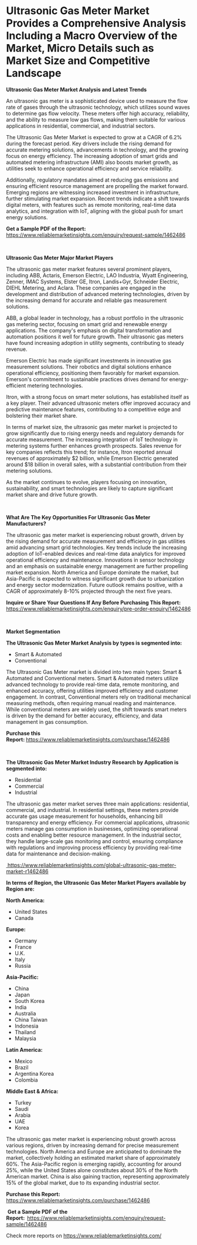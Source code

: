 <p><h1>Ultrasonic Gas Meter Market Provides a Comprehensive Analysis Including a Macro Overview of the Market, Micro Details such as Market Size and Competitive Landscape</h1></p><p><strong>Ultrasonic Gas Meter Market Analysis and Latest Trends</strong></p>
<p><p>An ultrasonic gas meter is a sophisticated device used to measure the flow rate of gases through the ultrasonic technology, which utilizes sound waves to determine gas flow velocity. These meters offer high accuracy, reliability, and the ability to measure low gas flows, making them suitable for various applications in residential, commercial, and industrial sectors.</p><p>The Ultrasonic Gas Meter Market is expected to grow at a CAGR of 6.2% during the forecast period. Key drivers include the rising demand for accurate metering solutions, advancements in technology, and the growing focus on energy efficiency. The increasing adoption of smart grids and automated metering infrastructure (AMI) also boosts market growth, as utilities seek to enhance operational efficiency and service reliability.</p><p>Additionally, regulatory mandates aimed at reducing gas emissions and ensuring efficient resource management are propelling the market forward. Emerging regions are witnessing increased investment in infrastructure, further stimulating market expansion. Recent trends indicate a shift towards digital meters, with features such as remote monitoring, real-time data analytics, and integration with IoT, aligning with the global push for smart energy solutions.</p></p>
<p><strong>Get a Sample PDF of the Report:&nbsp;</strong> <a href="https://www.reliablemarketinsights.com/enquiry/request-sample/1462486?utm_campaign=2135&utm_medium=2&utm_source=Github&utm_content=ia&utm_term=10022025&utm_id=ultrasonic-gas-meter">https://www.reliablemarketinsights.com/enquiry/request-sample/1462486</a></p>
<p>&nbsp;</p>
<p><strong>Ultrasonic Gas Meter Major Market Players</strong></p>
<p><p>The ultrasonic gas meter market features several prominent players, including ABB, Actaris, Emerson Electric, LAO Industria, Wyatt Engineering, Zenner, IMAC Systems, Elster GE, Itron, Landis+Gyr, Schneider Electric, DIEHL Metering, and Aclara. These companies are engaged in the development and distribution of advanced metering technologies, driven by the increasing demand for accurate and reliable gas measurement solutions.</p><p>ABB, a global leader in technology, has a robust portfolio in the ultrasonic gas metering sector, focusing on smart grid and renewable energy applications. The company's emphasis on digital transformation and automation positions it well for future growth. Their ultrasonic gas meters have found increasing adoption in utility segments, contributing to steady revenue.</p><p>Emerson Electric has made significant investments in innovative gas measurement solutions. Their robotics and digital solutions enhance operational efficiency, positioning them favorably for market expansion. Emerson's commitment to sustainable practices drives demand for energy-efficient metering technologies.</p><p>Itron, with a strong focus on smart meter solutions, has established itself as a key player. Their advanced ultrasonic meters offer improved accuracy and predictive maintenance features, contributing to a competitive edge and bolstering their market share.</p><p>In terms of market size, the ultrasonic gas meter market is projected to grow significantly due to rising energy needs and regulatory demands for accurate measurement. The increasing integration of IoT technology in metering systems further enhances growth prospects. Sales revenue for key companies reflects this trend; for instance, Itron reported annual revenues of approximately $2 billion, while Emerson Electric generated around $18 billion in overall sales, with a substantial contribution from their metering solutions.</p><p>As the market continues to evolve, players focusing on innovation, sustainability, and smart technologies are likely to capture significant market share and drive future growth.</p></p>
<p>&nbsp;</p>
<p><strong>What Are The Key Opportunities For Ultrasonic Gas Meter Manufacturers?</strong></p>
<p><p>The ultrasonic gas meter market is experiencing robust growth, driven by the rising demand for accurate measurement and efficiency in gas utilities amid advancing smart grid technologies. Key trends include the increasing adoption of IoT-enabled devices and real-time data analytics for improved operational efficiency and maintenance. Innovations in sensor technology and an emphasis on sustainable energy management are further propelling market expansion. North America and Europe dominate the market, but Asia-Pacific is expected to witness significant growth due to urbanization and energy sector modernization. Future outlook remains positive, with a CAGR of approximately 8-10% projected through the next five years.</p></p>
<p><strong>Inquire or Share Your Questions If Any Before Purchasing This Report:</strong> <a href="https://www.reliablemarketinsights.com/enquiry/pre-order-enquiry/1462486?utm_campaign=2135&utm_medium=2&utm_source=Github&utm_content=ia&utm_term=10022025&utm_id=ultrasonic-gas-meter">https://www.reliablemarketinsights.com/enquiry/pre-order-enquiry/1462486</a></p>
<p>&nbsp;</p>
<p><strong>Market Segmentation</strong></p>
<p><strong>The Ultrasonic Gas Meter Market Analysis by types is segmented into:</strong></p>
<p><ul><li>Smart & Automated</li><li>Conventional</li></ul></p>
<p><p>The Ultrasonic Gas Meter market is divided into two main types: Smart & Automated and Conventional meters. Smart & Automated meters utilize advanced technology to provide real-time data, remote monitoring, and enhanced accuracy, offering utilities improved efficiency and customer engagement. In contrast, Conventional meters rely on traditional mechanical measuring methods, often requiring manual reading and maintenance. While conventional meters are widely used, the shift towards smart meters is driven by the demand for better accuracy, efficiency, and data management in gas consumption.</p></p>
<p><strong>Purchase this Report:&nbsp;</strong><a href="https://www.reliablemarketinsights.com/purchase/1462486?utm_campaign=2135&utm_medium=2&utm_source=Github&utm_content=ia&utm_term=10022025&utm_id=ultrasonic-gas-meter">https://www.reliablemarketinsights.com/purchase/1462486</a></p>
<p>&nbsp;</p>
<p><strong>The Ultrasonic Gas Meter Market Industry Research by Application is segmented into:</strong></p>
<p><ul><li>Residential</li><li>Commercial</li><li>Industrial</li></ul></p>
<p><p>The ultrasonic gas meter market serves three main applications: residential, commercial, and industrial. In residential settings, these meters provide accurate gas usage measurement for households, enhancing bill transparency and energy efficiency. For commercial applications, ultrasonic meters manage gas consumption in businesses, optimizing operational costs and enabling better resource management. In the industrial sector, they handle large-scale gas monitoring and control, ensuring compliance with regulations and improving process efficiency by providing real-time data for maintenance and decision-making.</p></p>
<p><a href="https://www.reliablemarketinsights.com/global-ultrasonic-gas-meter-market-r1462486?utm_campaign=2135&utm_medium=2&utm_source=Github&utm_content=ia&utm_term=10022025&utm_id=ultrasonic-gas-meter">&nbsp;https://www.reliablemarketinsights.com/global-ultrasonic-gas-meter-market-r1462486</a></p>
<p><strong>In terms of Region, the Ultrasonic Gas Meter Market Players available by Region are:</strong></p>
<p>
    <p> <strong> North America: </strong>
        <ul>
            <li>United States</li>
            <li>Canada</li>
        </ul>
        </p> 
    <p> <strong> Europe: </strong>
        <ul>
            <li>Germany</li>
            <li>France</li>
            <li>U.K.</li>
            <li>Italy</li>
            <li>Russia</li>
        </ul>
        </p> 
    <p> <strong> Asia-Pacific: </strong>
        <ul>
            <li>China</li>
            <li>Japan</li>
            <li>South Korea</li>
            <li>India</li>
            <li>Australia</li>
            <li>China Taiwan</li>
            <li>Indonesia</li>
            <li>Thailand</li>
            <li>Malaysia</li>
        </ul>
        </p> 
    <p> <strong> Latin America: </strong>
        <ul>
            <li>Mexico</li>
            <li>Brazil</li>
            <li>Argentina Korea</li>
            <li>Colombia</li>
        </ul>
        </p> 
    <p> <strong> Middle East & Africa: </strong>
        <ul>
            <li>Turkey</li>
            <li>Saudi</li>
            <li>Arabia</li>
            <li>UAE</li>
            <li>Korea</li>
        </ul>
    </p>
    </p>
<p><p>The ultrasonic gas meter market is experiencing robust growth across various regions, driven by increasing demand for precise measurement technologies. North America and Europe are anticipated to dominate the market, collectively holding an estimated market share of approximately 60%. The Asia-Pacific region is emerging rapidly, accounting for around 25%, while the United States alone constitutes about 30% of the North American market. China is also gaining traction, representing approximately 15% of the global market, due to its expanding industrial sector.</p></p>
<p><strong>Purchase this Report: </strong><a href="https://www.reliablemarketinsights.com/purchase/1462486?utm_campaign=2135&utm_medium=2&utm_source=Github&utm_content=ia&utm_term=10022025&utm_id=ultrasonic-gas-meter">https://www.reliablemarketinsights.com/purchase/1462486</a></p>
<p>&nbsp;<strong>Get a Sample PDF of the Report:&nbsp;&nbsp;</strong><a href="https://www.reliablemarketinsights.com/enquiry/request-sample/1462486?utm_campaign=2135&utm_medium=2&utm_source=Github&utm_content=ia&utm_term=10022025&utm_id=ultrasonic-gas-meter">https://www.reliablemarketinsights.com/enquiry/request-sample/1462486</a></p>
<p><strong></strong></p>
<p>Check more reports on <a href="https://www.reliablemarketinsights.com/?utm_campaign=2135&utm_medium=2&utm_source=Github&utm_content=ia&utm_term=10022025&utm_id=ultrasonic-gas-meter">https://www.reliablemarketinsights.com/</a></p>